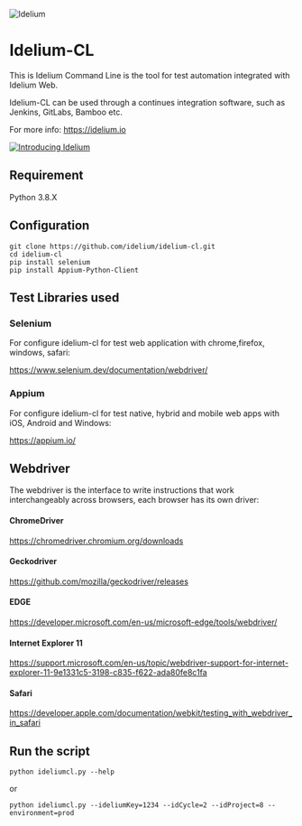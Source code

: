 ![Idelium](https://idelium.io/assets/images/idelium.png)

# Idelium-CL

This is Idelium Command Line is the tool for test automation integrated with Idelium Web.

Idelium-CL can be used through a continues integration software, such as Jenkins, GitLabs, Bamboo etc.

For more info: https://idelium.io

[![Introducing Idelium](https://img.youtube.com/vi/nGe3c_CU0NQ/0.jpg)](https://youtu.be/nGe3c_CU0NQ)

## Requirement

Python 3.8.X

## Configuration

```
git clone https://github.com/idelium/idelium-cl.git
cd idelium-cl
pip install selenium
pip install Appium-Python-Client
```

## Test Libraries used

### Selenium

For configure idelium-cl for test web application with chrome,firefox, windows, safari:

https://www.selenium.dev/documentation/webdriver/

### Appium

For configure idelium-cl for test native, hybrid and mobile web apps with iOS, Android and Windows:

https://appium.io/

## Webdriver

The webdriver is the interface to write instructions that work interchangeably across browsers, each browser has its own driver:

#### ChromeDriver

https://chromedriver.chromium.org/downloads

#### Geckodriver

https://github.com/mozilla/geckodriver/releases

#### EDGE

https://developer.microsoft.com/en-us/microsoft-edge/tools/webdriver/

#### Internet Explorer 11

https://support.microsoft.com/en-us/topic/webdriver-support-for-internet-explorer-11-9e1331c5-3198-c835-f622-ada80fe8c1fa

#### Safari

https://developer.apple.com/documentation/webkit/testing_with_webdriver_in_safari

## Run the script

```
python ideliumcl.py	--help
```

or

```
python ideliumcl.py --ideliumKey=1234 --idCycle=2 --idProject=8 --environment=prod
```